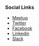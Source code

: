 <!--### Chapter Information
* Chapter Region-->

### Social Links
* [Meetup](http://www.meetup.com/OWASP-Quito)
* [Twitter](http://twitter.com/owasp_Quito)
* [Facebook](http://www.facebook.com/OWASPQuito)
* [Linkedin](http://www.linkedin.com/company/owasp-quito)
* [Slack](http://owasp.slack.com/#chapter-quito)
